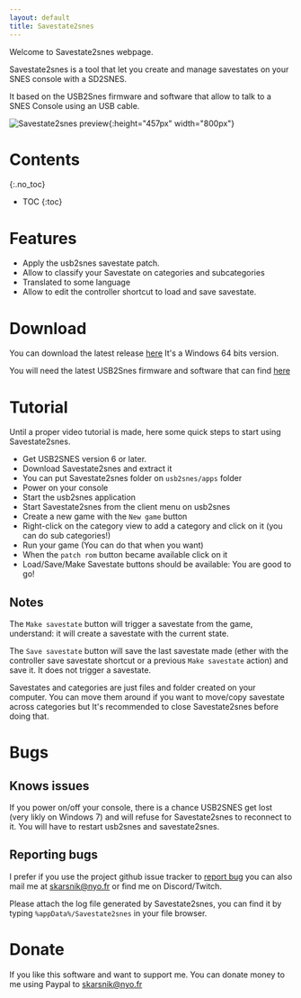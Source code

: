 ```yaml
---
layout: default
title: Savestate2snes
---
```


Welcome to Savestate2snes webpage.

Savestate2snes is a tool that let you create and manage savestates on your SNES console with a SD2SNES.

It based on the USB2Snes firmware and software that allow to talk to a SNES Console using an USB cable.

![Savestate2snes preview](https://skarsnik.github.io/Savestate2snes/webimage/main.png){:height="457px" width="800px"}

# Contents
{:.no_toc}

* TOC
{:toc}

# Features

* Apply the usb2snes savestate patch.
* Allow to classify your Savestate on categories and subcategories
* Translated to some language
* Allow to edit the controller shortcut to load and save savestate.

# Download

You can download the latest release [here](https://github.com/Skarsnik/Savestate2snes/releases/latest) It's a Windows 64 bits version.

You will need the latest USB2Snes firmware and software that can find [here](https://github.com/RedGuyyyy/sd2snes/releases)

# Tutorial

Until a proper video tutorial is made, here some quick steps to start using Savestate2snes.

* Get USB2SNES version 6 or later.
* Download Savestate2snes and extract it
* You can put Savestate2snes folder on `usb2snes/apps` folder
* Power on your console
* Start the usb2snes application
* Start Savestate2snes from the client menu on usb2snes
* Create a new game with the `New game` button
* Right-click on the category view to add a category and click on it (you can do sub categories!)
* Run your game (You can do that when you want)
* When the `patch rom` button became available click on it
* Load/Save/Make Savestate buttons should be available: You are good to go!

## Notes

The `Make savestate` button will trigger a savestate from the game, understand: it will create a savestate with the current state.

The `Save savestate` button will save the last savestate made 
(ether with the controller save savestate shortcut or a previous `Make savestate` action) and save it.
It does not trigger a savestate.

Savestates and categories are just files and folder created on your computer. 
You can move them around if you want to move/copy savestate across categories but It's recommended to close Savestate2snes before doing that.

# Bugs

## Knows issues

If you power on/off your console, there is a chance USB2SNES get lost (very likly on Windows 7) and will refuse for Savestate2snes to reconnect to it. You will have to restart usb2snes and savestate2snes.


## Reporting bugs

I prefer if you use the project github issue tracker to [report bug](https://github.com/Skarsnik/Savestate2snes/issues) you can also mail me at skarsnik@nyo.fr or find me on Discord/Twitch.

Please attach the log file generated by Savestate2snes, you can find it by typing `%appData%/Savestate2snes` in your file browser.


# Donate

If you like this software and want to support me. You can donate money to me using Paypal to [skarsnik@nyo.fr](https://www.paypal.me/Skarsnik)